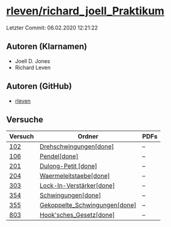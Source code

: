 # [rleven/richard_joell_Praktikum](https://github.com/rleven/richard_joell_Praktikum)

Letzter Commit: 06.02.2020 12:21:22

## Autoren (Klarnamen)
- Joell D. Jones
- Richard Leven

## Autoren (GitHub)
- [rleven](https://github.com/rleven)

## Versuche

|        Versuch         |                                                             Ordner                                                             |PDFs|
|------------------------|--------------------------------------------------------------------------------------------------------------------------------|----|
|[102](../../versuch/102)|[Drehschwingungen[done]](https://github.com/rleven/richard_joell_Praktikum/tree/master/Drehschwingungen%5Bdone%5D)              |–   |
|[106](../../versuch/106)|[Pendel[done]](https://github.com/rleven/richard_joell_Praktikum/tree/master/Pendel%5Bdone%5D)                                  |–   |
|[201](../../versuch/201)|[Dulong-Petit [done]](https://github.com/rleven/richard_joell_Praktikum/tree/master/Dulong-Petit%20%5Bdone%5D)                  |–   |
|[204](../../versuch/204)|[Waermeleitstaebe[done]](https://github.com/rleven/richard_joell_Praktikum/tree/master/Waermeleitstaebe%5Bdone%5D)              |–   |
|[303](../../versuch/303)|[Lock-In-Verstärker[done]](https://github.com/rleven/richard_joell_Praktikum/tree/master/Lock-In-Verst%C3%A4rker%5Bdone%5D)     |–   |
|[354](../../versuch/354)|[Schwingungen[done]](https://github.com/rleven/richard_joell_Praktikum/tree/master/Schwingungen%5Bdone%5D)                      |–   |
|[355](../../versuch/355)|[Gekoppelte_Schwingungen[done]](https://github.com/rleven/richard_joell_Praktikum/tree/master/Gekoppelte_Schwingungen%5Bdone%5D)|–   |
|[803](../../versuch/803)|[Hook'sches_Gesetz[done]](https://github.com/rleven/richard_joell_Praktikum/tree/master/Hook%27sches_Gesetz%5Bdone%5D)          |–   |
